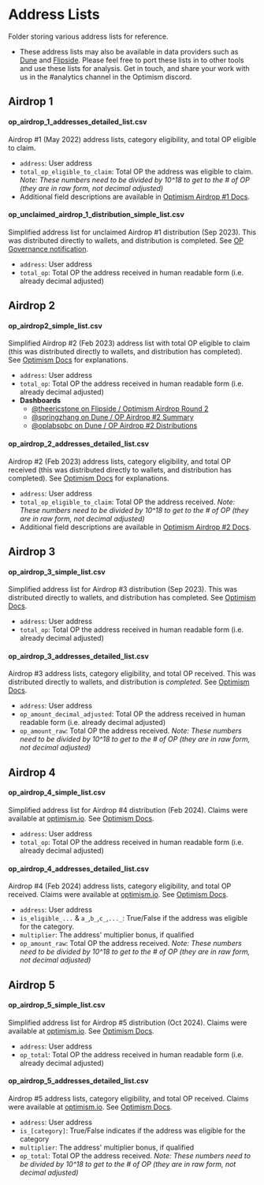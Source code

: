 # Address Lists
Folder storing various address lists for reference.
- These address lists may also be available in data providers such as [Dune](https://dune.com/) and [Flipside](https://flipsidecrypto.xyz/). Please feel free to port these lists in to other tools and use these lists for analysis. Get in touch, and share your work with us in the #analytics channel in the Optimism discord.

## Airdrop 1

#### op_airdrop_1_addresses_detailed_list.csv
Airdrop #1 (May 2022) address lists, category eligibility, and total OP eligible to claim.
- `address`: User address
- `total_op_eligible_to_claim`: Total OP the address was eligible to claim. *Note: These numbers need to be divided by 10^18 to get to the # of OP (they are in raw form, not decimal adjusted)*
- Additional field descriptions are available in [Optimism Airdrop #1 Docs](https://community.optimism.io/docs/governance/airdrop-1/).

#### op_unclaimed_airdrop_1_distribution_simple_list.csv
Simplified address list for unclaimed Airdrop #1 distribution (Sep 2023). This was distributed directly to wallets, and distribution is completed. See [OP Governance notification](https://twitter.com/OptimismGov/status/1702748223847170261).
- `address`: User address
- `total_op`: Total OP the address received in human readable form (i.e. already decimal adjusted)

## Airdrop 2 

#### op_airdrop2_simple_list.csv
Simplified Airdrop #2 (Feb 2023) address list with total OP eligible to claim (this was distributed directly to wallets, and distribution has completed). See [Optimism Docs](https://community.optimism.io/docs/governance/airdrop-2/) for explanations.
- `address`: User address
- `total_op`: Total OP the address received in human readable form (i.e. already decimal adjusted)
- **Dashboards**
  - [@theericstone on Flipside / Optimism Airdrop Round 2](https://flipsidecrypto.xyz/theericstone-pine/optimism-airdrop-round-2-qu3UsW)
  - [@springzhang on Dune / OP Airdrop #2 Summary](https://dune.com/springzhang/op-airdrop-2-summary)
  - [@oplabspbc on Dune / OP Airdrop #2 Distributions](https://dune.com/oplabspbc/op-airdrop-2-distributions)

#### op_airdrop_2_addresses_detailed_list.csv
Airdrop #2 (Feb 2023) address lists, category eligibility, and total OP received (this was distributed directly to wallets, and distribution has completed). See [Optimism Docs](https://community.optimism.io/docs/governance/airdrop-2/) for explanations.
- `address`: User address
- `total_op_eligible_to_claim`: Total OP the address received. *Note: These numbers need to be divided by 10^18 to get to the # of OP (they are in raw form, not decimal adjusted)*
- Additional field descriptions are available in [Optimism Airdrop #2 Docs](https://community.optimism.io/docs/governance/airdrop-2/).

## Airdrop 3

#### op_airdrop_3_simple_list.csv
Simplified address list for Airdrop #3 distribution (Sep 2023). This was distributed directly to wallets, and distribution has completed. See [Optimism Docs](https://community.optimism.io/docs/governance/airdrop-3/).
- `address`: User address
- `total_op`: Total OP the address received in human readable form (i.e. already decimal adjusted)

#### op_airdrop_3_addresses_detailed_list.csv
Airdrop #3 address lists, category eligibility, and total OP received. This was distributed directly to wallets, and distribution is *completed*. See [Optimism Docs](https://community.optimism.io/docs/governance/airdrop-3/).
- `address`: User address
- `op_amount_decimal_adjusted`: Total OP the address received in human readable form (i.e. already decimal adjusted)
- `op_amount_raw`: Total OP the address received. *Note: These numbers need to be divided by 10^18 to get to the # of OP (they are in raw form, not decimal adjusted)*

## Airdrop 4

#### op_airdrop_4_simple_list.csv
Simplified address list for Airdrop #4 distribution (Feb 2024). Claims were available at [optimism.io](https://app.optimism.io/airdrops/4). See [Optimism Docs](https://community.optimism.io/docs/governance/airdrop-4/).
- `address`: User address
- `total_op`: Total OP the address received in human readable form (i.e. already decimal adjusted)

#### op_airdrop_4_addresses_detailed_list.csv
Airdrop #4 (Feb 2024) address lists, category eligibility, and total OP received. Claims were available at [optimism.io](https://app.optimism.io/airdrops/4). See [Optimism Docs](https://community.optimism.io/docs/governance/airdrop-4/).
- `address`: User address
- `is_eligible_...` & `a_`,`b_`,`c_`,`..._`: True/False if the address was eligible for the category.
- `multiplier`: The address' multiplier bonus, if qualified
- `op_amount_raw`: Total OP the address received. *Note: These numbers need to be divided by 10^18 to get to the # of OP (they are in raw form, not decimal adjusted)*

## Airdrop 5

#### op_airdrop_5_simple_list.csv
Simplified address list for Airdrop #5 distribution (Oct 2024). Claims were available at [optimism.io](https://app.optimism.io/airdrops/5). See [Optimism Docs](https://community.optimism.io/docs/governance/airdrop-5/).

- `address`: User address
- `op_total`: Total OP the address received in human readable form (i.e. already decimal adjusted)

#### op_airdrop_5_addresses_detailed_list.csv
Airdrop #5 address lists, category eligibility, and total OP received. Claims were available at [optimism.io](https://app.optimism.io/airdrops/5). See [Optimism Docs](https://community.optimism.io/docs/governance/airdrop-5/).

- `address`: User address
- `is_[category]`: True/False indicates if the address was eligible for the category
- `multiplier`: The address' multiplier bonus, if qualified
- `op_total`: Total OP the address received. *Note: These numbers need to be divided by 10^18 to get to the # of OP (they are in raw form, not decimal adjusted)*
